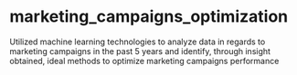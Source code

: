 # marketing_campaigns_optimization
 Utilized machine learning technologies to analyze data in regards to marketing campaigns in the past 5 years and identify, through insight obtained, ideal methods to optimize marketing campaigns performance
